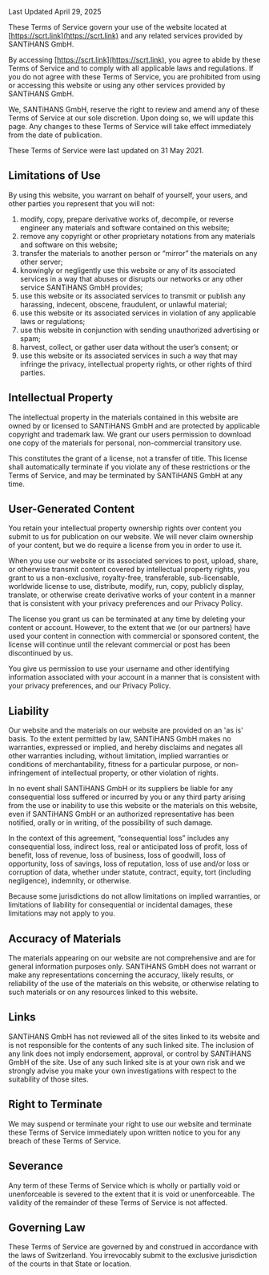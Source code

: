 Last Updated April 29, 2025

These Terms of Service govern your use of the website located at [https://scrt.link](https://scrt.link) and any related services provided by SANTiHANS GmbH.

By accessing [https://scrt.link](https://scrt.link), you agree to abide by these Terms of Service and to comply with all applicable laws and regulations. If you do not agree with these Terms of Service, you are prohibited from using or accessing this website or using any other services provided by SANTiHANS GmbH.

We, SANTiHANS GmbH, reserve the right to review and amend any of these Terms of Service at our sole discretion. Upon doing so, we will update this page. Any changes to these Terms of Service will take effect immediately from the date of publication.

These Terms of Service were last updated on 31 May 2021.

## Limitations of Use

By using this website, you warrant on behalf of yourself, your users, and other parties you represent that you will not:

1.  modify, copy, prepare derivative works of, decompile, or reverse engineer any materials and software contained on this website;
2.  remove any copyright or other proprietary notations from any materials and software on this website;
3.  transfer the materials to another person or “mirror” the materials on any other server;
4.  knowingly or negligently use this website or any of its associated services in a way that abuses or disrupts our networks or any other service SANTiHANS GmbH provides;
5.  use this website or its associated services to transmit or publish any harassing, indecent, obscene, fraudulent, or unlawful material;
6.  use this website or its associated services in violation of any applicable laws or regulations;
7.  use this website in conjunction with sending unauthorized advertising or spam;
8.  harvest, collect, or gather user data without the user’s consent; or
9.  use this website or its associated services in such a way that may infringe the privacy, intellectual property rights, or other rights of third parties.

## Intellectual Property

The intellectual property in the materials contained in this website are owned by or licensed to SANTiHANS GmbH and are protected by applicable copyright and trademark law. We grant our users permission to download one copy of the materials for personal, non-commercial transitory use.

This constitutes the grant of a license, not a transfer of title. This license shall automatically terminate if you violate any of these restrictions or the Terms of Service, and may be terminated by SANTiHANS GmbH at any time.

## User-Generated Content

You retain your intellectual property ownership rights over content you submit to us for publication on our website. We will never claim ownership of your content, but we do require a license from you in order to use it.

When you use our website or its associated services to post, upload, share, or otherwise transmit content covered by intellectual property rights, you grant to us a non-exclusive, royalty-free, transferable, sub-licensable, worldwide license to use, distribute, modify, run, copy, publicly display, translate, or otherwise create derivative works of your content in a manner that is consistent with your privacy preferences and our Privacy Policy.

The license you grant us can be terminated at any time by deleting your content or account. However, to the extent that we (or our partners) have used your content in connection with commercial or sponsored content, the license will continue until the relevant commercial or post has been discontinued by us.

You give us permission to use your username and other identifying information associated with your account in a manner that is consistent with your privacy preferences, and our Privacy Policy.

## Liability

Our website and the materials on our website are provided on an 'as is' basis. To the extent permitted by law, SANTiHANS GmbH makes no warranties, expressed or implied, and hereby disclaims and negates all other warranties including, without limitation, implied warranties or conditions of merchantability, fitness for a particular purpose, or non-infringement of intellectual property, or other violation of rights.

In no event shall SANTiHANS GmbH or its suppliers be liable for any consequential loss suffered or incurred by you or any third party arising from the use or inability to use this website or the materials on this website, even if SANTiHANS GmbH or an authorized representative has been notified, orally or in writing, of the possibility of such damage.

In the context of this agreement, “consequential loss” includes any consequential loss, indirect loss, real or anticipated loss of profit, loss of benefit, loss of revenue, loss of business, loss of goodwill, loss of opportunity, loss of savings, loss of reputation, loss of use and/or loss or corruption of data, whether under statute, contract, equity, tort (including negligence), indemnity, or otherwise.

Because some jurisdictions do not allow limitations on implied warranties, or limitations of liability for consequential or incidental damages, these limitations may not apply to you.

## Accuracy of Materials

The materials appearing on our website are not comprehensive and are for general information purposes only. SANTiHANS GmbH does not warrant or make any representations concerning the accuracy, likely results, or reliability of the use of the materials on this website, or otherwise relating to such materials or on any resources linked to this website.

## Links

SANTiHANS GmbH has not reviewed all of the sites linked to its website and is not responsible for the contents of any such linked site. The inclusion of any link does not imply endorsement, approval, or control by SANTiHANS GmbH of the site. Use of any such linked site is at your own risk and we strongly advise you make your own investigations with respect to the suitability of those sites.

## Right to Terminate

We may suspend or terminate your right to use our website and terminate these Terms of Service immediately upon written notice to you for any breach of these Terms of Service.

## Severance

Any term of these Terms of Service which is wholly or partially void or unenforceable is severed to the extent that it is void or unenforceable. The validity of the remainder of these Terms of Service is not affected.

## Governing Law

These Terms of Service are governed by and construed in accordance with the laws of Switzerland. You irrevocably submit to the exclusive jurisdiction of the courts in that State or location.

